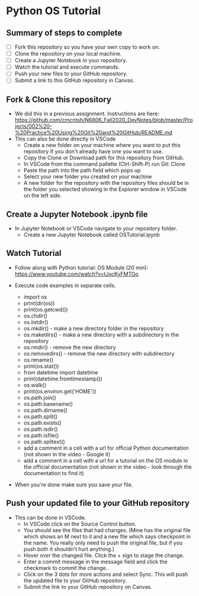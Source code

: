 # Python OS Tutorial

## Summary of steps to complete

- [ ] Fork this repository so you have your own copy to work on.
- [ ] Clone the repository on your local machine. 
- [ ] Create a Jupyter Notebook in your repository.
- [ ] Watch the tutorial and execute commands.
- [ ] Push your new files to your GitHub repository.
- [ ] Submit a link to this GitHub repository in Canvas.

## Fork & Clone this repository

* We did this in a previous assignment. Instructions are here: https://github.com/cmcntsh/N6806_Fall2020_DevNotes/blob/master/Projects/002%20-%20Practice%20Using%20Git%20and%20GitHub/README.md
* This can also be done directly in VSCode
  * Create a new folder on your machine where you want to put this repository if you don't already have one you want to use.
  * Copy the Clone or Download path for this repository from GitHub.
  * In VSCode from the command pallette (Ctrl-Shift-P) run Git: Clone
  * Paste the path into the path field which pops up
  * Select your new folder you created on your machine
  * A new folder for the repository with the repository files should be in the folder you selected showing in the Explorer window in VSCode on the left side.

## Create a Jupyter Notebook .ipynb file

* In Jupyter Notebook or VSCode navigate to your repository folder.
  * Create a new Jupyter Notebook called OSTutorial.ipynb

## Watch Tutorial

* Follow along with Python tutorial: OS Module (20 min): https://www.youtube.com/watch?v=tJxcKyFMTGo
* Execute code examples in separate cells.
  * import os
  * print(dir(os))
  * print(os.getcwd())
  * os.chdir()
  * os.listdir()
  * os.mkdir() - make a new directory folder in the repository
  * os.makedirs() - make a new directory with a subdirectory in the repository
  * os.rmdir() - remove the new directory
  * os.removedirs() - remove the new directory with subdirectory
  * os.rename()
  * print(os.stat())
  * from datetime import datetime
  * print(datetime.fromtimestamp())
  * os.walk()
  * print(os.environ.get('HOME'))
  * os.path.join()
  * os.path.basename()
  * os.path.dirname()
  * os.path.split()
  * os.path.exists()
  * os.path.isdir()
  * os.path.isfile()
  * os.path.splitext()
  * add a comment in a cell with a url for official Python documentation (not shown in the video - Google it)
  * add a comment in a cell with a url for a tutorial on the OS module in the official documentation (not shown in the video - look through the documentation to find it)
  
* When you're done make sure you save your file.

## Push your updated file to your GitHub repository

* This can be done in VSCode.
  * In VSCode click on the Source Control button.
  * You should see the files that had changes. (Mine has the original file which shows an M next to it and a new file which says checkpoint in the name. You really only need to push the original file, but if you push both it shouldn't hurt anything.)
  * Hover over the changed file. Click the + sign to stage the change.
  * Enter a commit message in the message field and click the checkmark to commit the change.
  * Click on the 3 dots for more actions and select Sync. This will push the updated file to your GitHub repository.
  * Submit the link to your GitHub repository on Canvas.
